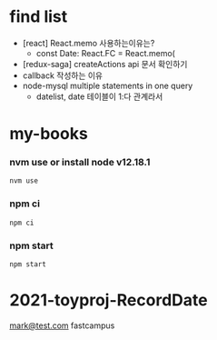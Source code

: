 # find list

* [react] React.memo 사용하는이유는?
  * const Date: React.FC<DateProps> = React.memo(
* [redux-saga] createActions api 문서 확인하기
* callback 작성하는 이유
* node-mysql multiple statements in one query
  * datelist, date 테이블이 1:다 관계라서

# my-books

### nvm use or install node v12.18.1

```
nvm use
```

### npm ci

```
npm ci
```

### npm start

```
npm start
```

# 2021-toyproj-RecordDate

mark@test.com
fastcampus
